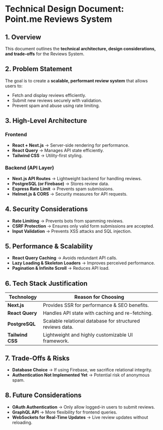 # Technical Design Document: Point.me Reviews System

## 1. Overview

This document outlines the **technical architecture, design considerations, and
trade-offs** for the Reviews System.

## 2. Problem Statement

The goal is to create a **scalable, performant review system** that allows users
to:

- Fetch and display reviews efficiently.
- Submit new reviews securely with validation.
- Prevent spam and abuse using rate limiting.

## 3. High-Level Architecture

### **Frontend**

- **React + Next.js** → Server-side rendering for performance.
- **React Query** → Manages API state efficiently.
- **Tailwind CSS** → Utility-first styling.

### **Backend (API Layer)**

- **Next.js API Routes** → Lightweight backend for handling reviews.
- **PostgreSQL (or Firebase)** → Stores review data.
- **Express Rate Limit** → Prevents spam submissions.
- **Helmet.js & CORS** → Security measures for API requests.

## 4. Security Considerations

- **Rate Limiting** → Prevents bots from spamming reviews.
- **CSRF Protection** → Ensures only valid form submissions are accepted.
- **Input Validation** → Prevents XSS attacks and SQL injection.

## 5. Performance & Scalability

- **React Query Caching** → Avoids redundant API calls.
- **Lazy Loading & Skeleton Loaders** → Improves perceived performance.
- **Pagination & Infinite Scroll** → Reduces API load.

## 6. Tech Stack Justification

| **Technology**   | **Reason for Choosing**                                   |
| ---------------- | --------------------------------------------------------- |
| **Next.js**      | Provides SSR for performance & SEO benefits.              |
| **React Query**  | Handles API state with caching and re-fetching.           |
| **PostgreSQL**   | Scalable relational database for structured reviews data. |
| **Tailwind CSS** | Lightweight and highly customizable UI framework.         |

## 7. Trade-Offs & Risks

- **Database Choice** → If using Firebase, we sacrifice relational integrity.
- **Authentication Not Implemented Yet** → Potential risk of anonymous spam.

## 8. Future Considerations

- **OAuth Authentication** → Only allow logged-in users to submit reviews.
- **GraphQL API** → More flexibility for frontend queries.
- **WebSockets for Real-Time Updates** → Live review updates without reloading.
